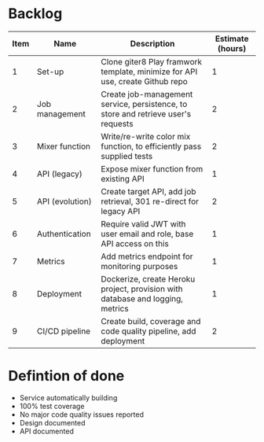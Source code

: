 # Backlog

| Item | Name | Description | Estimate (hours) | 
| ------ | ------ | ------------- | ----------|
| 1 | Set-up | Clone giter8 Play framwork template, minimize for API use, create Github repo | 1  | 
| 2 | Job management | Create job-management service, persistence, to store and retrieve user's requests | 2 | 
| 3 | Mixer function | Write/re-write color mix function, to efficiently pass supplied tests | 2 | 
| 4 | API (legacy) | Expose mixer function from existing API | 1 |
| 5 | API (evolution) | Create target API, add job retrieval, 301 re-direct for legacy API | 2 |  
| 6 | Authentication | Require valid JWT with user email and role, base API access on this | 1 | 
| 7 | Metrics | Add metrics endpoint for monitoring purposes | 1 |
| 8 | Deployment | Dockerize, create Heroku project, provision with database and logging, metrics | 1 |
| 9 | CI/CD pipeline | Create build, coverage and code quality pipeline, add deployment | 2 |

# Defintion of done
*  Service automatically building
*  100% test coverage
*  No major code quality issues reported
*  Design documented
*  API documented